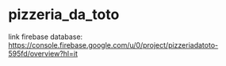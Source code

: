 # pizzeria_da_toto
link firebase database: https://console.firebase.google.com/u/0/project/pizzeriadatoto-595fd/overview?hl=it
